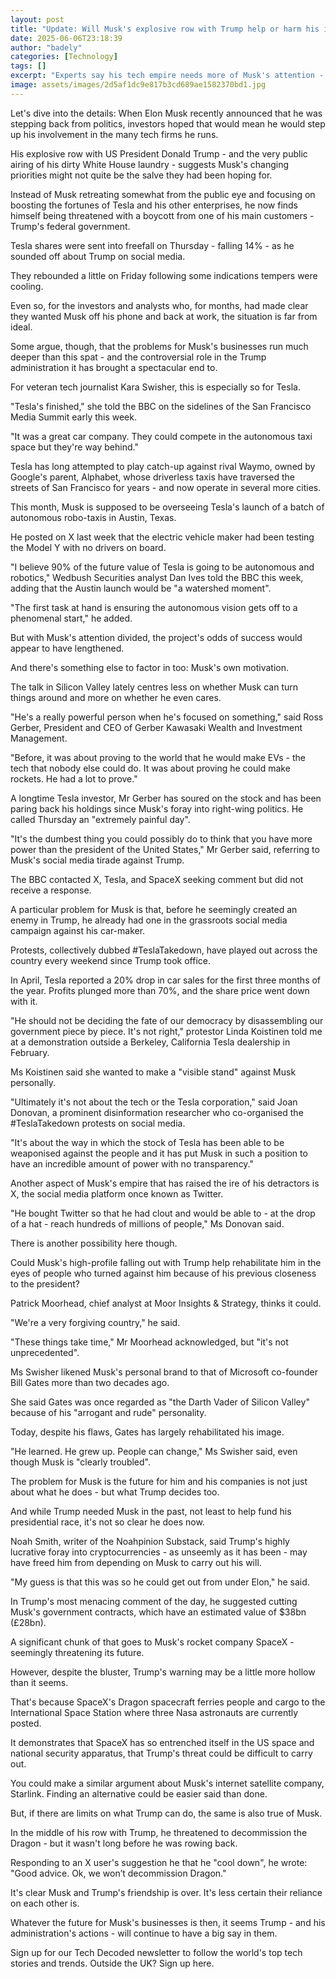 ```yaml
---
layout: post
title: "Update: Will Musk's explosive row with Trump help or harm his industryes?"
date: 2025-06-06T23:18:39
author: "badely"
categories: [Technology]
tags: []
excerpt: "Experts say his tech empire needs more of Musk's attention - but also the continued custom of the government."
image: assets/images/2d5af1dc9e817b3cd689ae1582370bd1.jpg
---
```


Let's dive into the details: When Elon Musk recently announced that he was stepping back from politics, investors hoped that would mean he would step up his involvement in the many tech firms he runs.

His explosive row with US President Donald Trump - and the very public airing of his dirty White House laundry - suggests Musk's changing priorities might not quite be the salve they had been hoping for.

Instead of Musk retreating somewhat from the public eye and focusing on boosting the fortunes of Tesla and his other enterprises, he now finds himself being threatened with a boycott from one of his main customers - Trump's federal government.

Tesla shares were sent into freefall on Thursday - falling 14% - as he sounded off about Trump on social media.

They rebounded a little on Friday following some indications tempers were cooling.

Even so, for the investors and analysts who, for months, had made clear they wanted Musk off his phone and back at work, the situation is far from ideal.

Some argue, though, that the problems for Musk's businesses run much deeper than this spat - and the controversial role in the Trump administration it has brought a spectacular end to.

For veteran tech journalist Kara Swisher, this is especially so for Tesla.

"Tesla's finished," she told the BBC on the sidelines of the San Francisco Media Summit early this week. 

"It was a great car company. They could compete in the autonomous taxi space but they're way behind."

Tesla has long attempted to play catch-up against rival Waymo, owned by Google's parent, Alphabet, whose driverless taxis have traversed the streets of San Francisco for years - and now operate in several more cities.

This month, Musk is supposed to be overseeing Tesla's launch of a batch of autonomous robo-taxis in Austin, Texas.

He posted on X last week that the electric vehicle maker had been testing the Model Y with no drivers on board.

"I believe 90% of the future value of Tesla is going to be autonomous and robotics," Wedbush Securities analyst Dan Ives told the BBC this week, adding that the Austin launch would be "a watershed moment".

"The first task at hand is ensuring the autonomous vision gets off to a phenomenal start," he added.

But with Musk's attention divided, the project's odds of success would appear to have lengthened.

And there's something else to factor in too: Musk's own motivation.

The talk in Silicon Valley lately centres less on whether Musk can turn things around and more on whether he even cares.

"He's a really powerful person when he's focused on something," said Ross Gerber, President and CEO of Gerber Kawasaki Wealth and Investment Management.

"Before, it was about proving to the world that he would make EVs - the tech that nobody else could do. It was about proving he could make rockets. He had a lot to prove."

A longtime Tesla investor, Mr Gerber has soured on the stock and has been paring back his holdings since Musk's foray into right-wing politics. He called Thursday an "extremely painful day".

"It's the dumbest thing you could possibly do to think that you have more power than the president of the United States," Mr Gerber said, referring to Musk's social media tirade against Trump.

The BBC contacted X, Tesla, and SpaceX seeking comment but did not receive a response.

A particular problem for Musk is that, before he seemingly created an enemy in Trump, he already had one in the grassroots social media campaign against his car-maker.

Protests, collectively dubbed #TeslaTakedown, have played out across the country every weekend since Trump took office.

In April, Tesla reported a 20% drop in car sales for the first three months of the year. Profits plunged more than 70%, and the share price went down with it.

"He should not be deciding the fate of our democracy by disassembling our government piece by piece. It's not right," protestor Linda Koistinen told me at a demonstration outside a Berkeley, California Tesla dealership in February.

Ms Koistinen said she wanted to make a "visible stand" against Musk personally.

"Ultimately it's not about the tech or the Tesla corporation," said Joan Donovan, a prominent disinformation researcher who co-organised the #TeslaTakedown protests on social media.

"It's about the way in which the stock of Tesla has been able to be weaponised against the people and it has put Musk in such a position to have an incredible amount of power with no transparency."

Another aspect of Musk's empire that has raised the ire of his detractors is X, the social media platform once known as Twitter.

"He bought Twitter so that he had clout and would be able to - at the drop of a hat - reach hundreds of millions of people," Ms Donovan said.

There is another possibility here though.

Could Musk's high-profile falling out with Trump help rehabilitate him in the eyes of people who turned against him because of his previous closeness to the president?

Patrick Moorhead, chief analyst at Moor Insights & Strategy, thinks it could.

"We're a very forgiving country," he said.

"These things take time," Mr Moorhead acknowledged, but "it's not unprecedented".

Ms Swisher likened Musk's personal brand to that of Microsoft co-founder Bill Gates more than two decades ago.

She said Gates was once regarded as "the Darth Vader of Silicon Valley" because of his "arrogant and rude" personality.

Today, despite his flaws, Gates has largely rehabilitated his image.

"He learned. He grew up. People can change," Ms Swisher said, even though Musk is "clearly troubled".

The problem for Musk is the future for him and his companies is not just about what he does - but what Trump decides too.

And while Trump needed Musk in the past, not least to help fund his presidential race, it's not so clear he does now.

Noah Smith, writer of the Noahpinion Substack, said Trump's highly lucrative foray into cryptocurrencies - as unseemly as it has been - may have freed him from depending on Musk to carry out his will.

"My guess is that this was so he could get out from under Elon," he said.

In Trump's most menacing comment of the day, he suggested cutting Musk's government contracts, which have an estimated value of $38bn (£28bn).

A significant chunk of that goes to Musk's rocket company SpaceX - seemingly threatening its future.

However, despite the bluster, Trump's warning may be a little more hollow than it seems.

That's because SpaceX's Dragon spacecraft ferries people and cargo to the International Space Station where three Nasa astronauts are currently posted.

It demonstrates that SpaceX has so entrenched itself in the US space and national security apparatus, that Trump's threat could be difficult to carry out.

You could make a similar argument about Musk's internet satellite company, Starlink. Finding an alternative could be easier said than done.

But, if there are limits on what Trump can do, the same is also true of Musk.

In the middle of his row with Trump, he threatened to decommission the Dragon - but it wasn't long before he was rowing back.

Responding to an X user's suggestion he that he "cool down", he wrote: "Good advice. Ok, we won’t decommission Dragon."

It's clear Musk and Trump's friendship is over. It's less certain their reliance on each other is.

Whatever the future for Musk's businesses is then, it seems Trump - and his administration's actions - will continue to have a big say in them.

Sign up for our Tech Decoded newsletter to follow the world's top tech stories and trends. Outside the UK? Sign up here.

